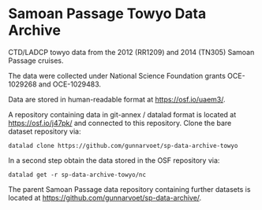 # Samoan Passage Towyo Data Archive

CTD/LADCP towyo data from the 2012 (RR1209) and 2014 (TN305) Samoan Passage cruises.

The data were collected under National Science Foundation grants OCE-1029268 and OCE-1029483.

Data are stored in human-readable format at https://osf.io/uaem3/.

A repository containing data in git-annex / datalad format is located at https://osf.io/j47pk/ and connected to this repository. Clone the bare dataset repository via:
```
datalad clone https://github.com/gunnarvoet/sp-data-archive-towyo
```
In a second step obtain the data stored in the OSF repository via:
```
datalad get -r sp-data-archive-towyo/nc
```

The parent Samoan Passage data repository containing further datasets is located at https://github.com/gunnarvoet/sp-data-archive/.
